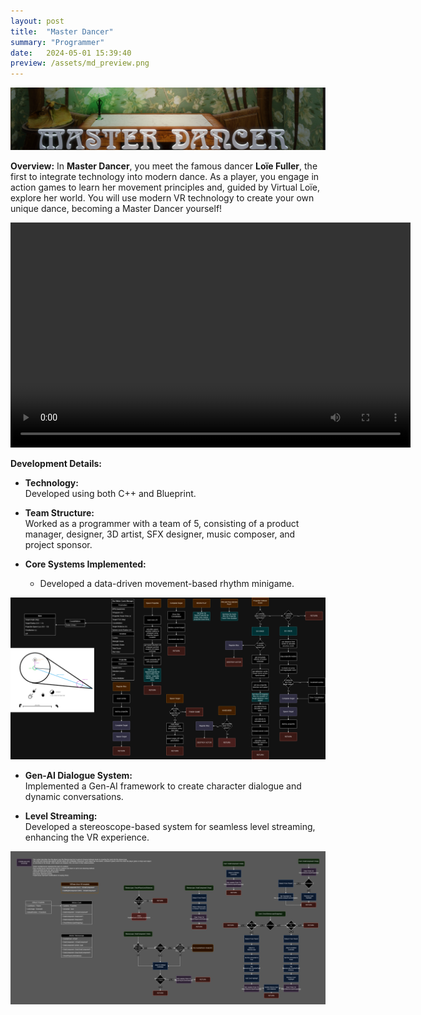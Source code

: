 ```yaml
---
layout: post
title:  "Master Dancer"
summary: "Programmer"
date:   2024-05-01 15:39:40
preview: /assets/md_preview.png
---
```


![Title Image](/assets/MD_TitleCard.png)

**Overview:**
In **Master Dancer**, you meet the famous dancer **Loïe Fuller**, the first to integrate technology into modern dance. As a player, you engage in action games to learn her movement principles and, guided by Virtual Loïe, explore her world. You will use modern VR technology to create your own unique dance, becoming a Master Dancer yourself!

<video width="640" height="360" controls>
  <source src="/assets/MD Demo.mp4" type="video/mp4">
  Your browser does not support the video tag.
</video>

**Development Details:**
- **Technology:**  
   Developed using both C++ and Blueprint.

- **Team Structure:**  
   Worked as a programmer with a team of 5, consisting of a product manager, designer, 3D artist, SFX designer, music composer, and project sponsor.

- **Core Systems Implemented:**
  - Developed a data-driven movement-based rhythm minigame.
  
![Rhythm Minigame System](/assets/StarmakerSystem.png)

- **Gen-AI Dialogue System:**  
   Implemented a Gen-AI framework to create character dialogue and dynamic conversations.

- **Level Streaming:**  
   Developed a stereoscope-based system for seamless level streaming, enhancing the VR experience.

![Stereoscope System](/assets/StereoscopeSystem.png)

